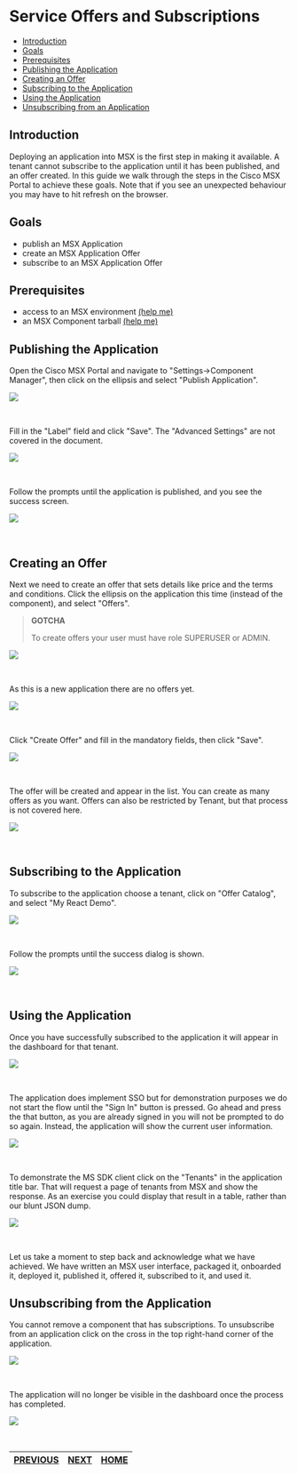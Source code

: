 # Service Offers and Subscriptions
* [Introduction](#introduction)
* [Goals](#goals)
* [Prerequisites](#prerequisites)
* [Publishing the Application](#publishing-the-application)
* [Creating an Offer](#creating-an-offer)
* [Subscribing to the Application](#subscribing-to-the-application)
* [Using the Application](#using-the-application)
* [Unsubscribing from an Application](#unsubscribing-from-the-application) 


## Introduction
Deploying an application into MSX is the first step in making it available. A tenant cannot subscribe to the application until it has been published, and an offer created. In this guide we walk through the steps in the Cisco MSX Portal to achieve these goals. Note that if you see an unexpected behaviour you may have to hit refresh on the browser.


## Goals
* publish an MSX Application
* create an MSX Application Offer
* subscribe to an MSX Application Offer


## Prerequisites
* access to an MSX environment [(help me)](../01-msx-developer-program-basics/02-getting-access-to-an-msx-environment.md)
* an MSX Component tarball [(help me)](artifacts/reactssosdkdemo-1.0.0-component.tar.gz)


## Publishing the Application
Open the Cisco MSX Portal and navigate to "Settings->Component Manager", then click on the ellipsis and select "Publish Application".

![](images/publishing-1.png?raw=true)

<br>

Fill in the "Label" field and click "Save". The "Advanced Settings" are not covered in the document.

![](images/publishing-2.png?raw=true)

<br>

Follow the prompts until the application is published, and you see the success screen.

![](images/publishing-3.png?raw=true)

<br>


## Creating an Offer
Next we need to create an offer that sets details like price and the terms and conditions. Click the ellipsis on the application this time (instead of the component), and select "Offers".

> **GOTCHA**
>
> To create offers your user must have role SUPERUSER or ADMIN.

![](images/offering-1.png?raw=true)

<br>

As this is a new application there are no offers yet.

![](images/offering-2.png?raw=true)

<br>

Click "Create Offer" and fill in the mandatory fields, then click "Save".

![](images/offering-3.png?raw=true)

<br>

The offer will be created and appear in the list. You can create as many offers as you want. Offers can also be restricted by Tenant, but that process is not covered here.

![](images/offering-4.png?raw=true)

<br>


## Subscribing to the Application
To subscribe to the application choose a tenant, click on "Offer Catalog", and select "My React Demo".

![](images/subscribing-1.png?raw=true)

<br>


Follow the prompts until the success dialog is shown. 

![](images/subscribing-2.png?raw=true)

<br>

## Using the Application
Once you have successfully subscribed to the application it will appear in the dashboard for that tenant.

![](images/using-1.png?raw=true)

<br>

The application does implement SSO but for demonstration purposes we do not start the flow until the "Sign In" button is pressed. Go ahead and press the that button, as you are already signed in you will not be prompted to do so again. Instead, the application will show the current user information.

![](images/using-2.png?raw=true)

<br>

To demonstrate the MS SDK client click on the "Tenants" in the application title bar. That will request a page of tenants from MSX and show the response. As an exercise you could display that result in a table, rather than our blunt JSON dump. 

![](images/using-3.png?raw=true)

<br>

Let us take a moment to step back and acknowledge what we have achieved. We have written an MSX user interface, packaged it, onboarded it, deployed it, published it, offered it, subscribed to it, and used it.


## Unsubscribing from the Application
You cannot remove a component that has subscriptions. To unsubscribe from an application click on the cross in the top right-hand corner of the application.

![](images/unsubscribing-1.png?raw=true)

<br>

The application will no longer be visible in the dashboard once the process has completed.

![](images/unsubscribing-2.png?raw=true)

<br>


| [PREVIOUS](04-onboarding-and-deploying-components.md) | [NEXT](06-choosing-between-java-and-go.md) | [HOME](../index.md#msx-component-manager) |
|---|---|---|